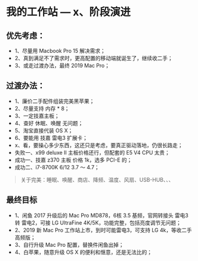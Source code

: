 # 我的工作站 — x、阶段演进

## 优先考虑：
- 1、尽量用 Macbook Pro 15 解决需求；
- 2、真到满足不了需求时，更高配置的移动端就诞生了，继续收二手；
- 3、或走过渡办法，最终 2019 Mac Pro；

## 过渡办法：
- 1、廉价二手配件组装完美黑苹果；
- 2、尽量支持 内存 * 8；
- 3、一定技嘉主板；
- 4、查好 休眠、唤醒 无问题；
- 5、淘宝直接代装 OS X；
- 6、要能用 技嘉 雷电3 扩展卡；
- x、看，要操心多少东西，这还只是考虑，要真正驱动落地，仍很长路走；
- 失败一、x99 deluxe II 主板价格还行，但配套的 E5 V4 CPU 太贵；
- 成功一、技嘉 z370 主板 价格 1k，选多 PCI-E 的；
- 成功二、i7-8700K 6/12 3.7 ～ 4.7；

> 关于完美：睡眠、唤醒、商店、降频、温度、风扇、USB-HUB、、、

## 最终目标
- 1、闲鱼 2017 升级后的 Mac Pro MD878，6核 3.5 基频，官网转接头 雷电3 转 雷电2，可接 LG UltraFine 4K/5K，功能完整，包括亮度调节无问题；
- 2、2019 新 Mac Pro 工作站上市，到时可能雷电3，可支持 LG 4k，等收二手高频版；
- 3、自行升级 Mac Pro 配置，替换件闲鱼出掉；
- 4、白苹果，随意升级 OS X 的便利和惬意，还是无法比的；














